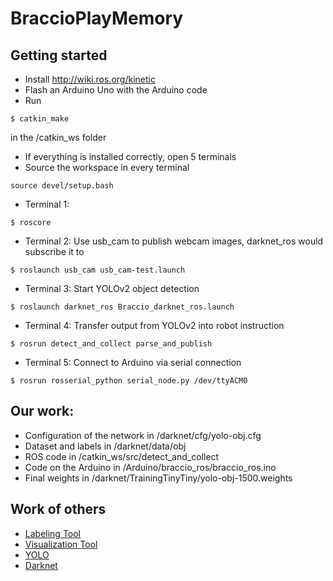 # BraccioPlayMemory

## Getting started
* Install <http://wiki.ros.org/kinetic>
* Flash an Arduino Uno with the Arduino code
* Run 
```
$ catkin_make
``` 
in the /catkin_ws folder
* If everything is installed correctly, open 5 terminals
* Source the workspace in every terminal
```
source devel/setup.bash
```
* Terminal 1: 
```
$ roscore
```
* Terminal 2: Use usb\_cam to publish webcam images, darknet\_ros would subscribe it to
```
$ roslaunch usb_cam usb_cam-test.launch
```
* Terminal 3: Start YOLOv2 object detection
```
$ roslaunch darknet_ros Braccio_darknet_ros.launch
```
* Terminal 4: Transfer output from YOLOv2 into robot instruction
```
$ rosrun detect_and_collect parse_and_publish
```
* Terminal 5: Connect to Arduino via serial connection
```
$ rosrun rosserial_python serial_node.py /dev/ttyACM0
```

## Our work: 
* Configuration of the network in /darknet/cfg/yolo-obj.cfg
* Dataset and labels in /darknet/data/obj
* ROS code in /catkin_ws/src/detect\_and\_collect
* Code on the Arduino in /Arduino/braccio\_ros/braccio\_ros.ino
* Final weights in /darknet/TrainingTinyTiny/yolo-obj-1500.weights


## Work of others
* [Labeling Tool](https://github.com/puzzledqs/BBox-Label-Tool)
* [Visualization Tool](https://github.com/mrzl/ofxDarknet)
* [YOLO](https://pjreddie.com/darknet/yolo/)
* [Darknet](https://github.com/pjreddie/darknet)
	
